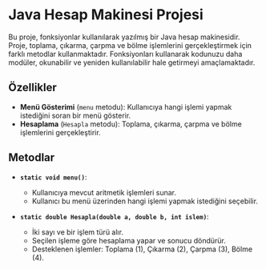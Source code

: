 # Java Hesap Makinesi Projesi

Bu proje, fonksiyonlar kullanılarak yazılmış bir Java hesap makinesidir. Proje, toplama, çıkarma, çarpma ve bölme işlemlerini gerçekleştirmek için farklı metodlar kullanmaktadır. Fonksiyonları kullanarak kodunuzu daha modüler, okunabilir ve yeniden kullanılabilir hale getirmeyi amaçlamaktadır.

## Özellikler

- **Menü Gösterimi** (`menu` metodu): Kullanıcıya hangi işlemi yapmak istediğini soran bir menü gösterir.
- **Hesaplama** (`Hesapla` metodu): Toplama, çıkarma, çarpma ve bölme işlemlerini gerçekleştirir.

## Metodlar

- **`static void menu()`**: 
    - Kullanıcıya mevcut aritmetik işlemleri sunar.
    - Kullanıcı bu menü üzerinden hangi işlemi yapmak istediğini seçebilir.
  
- **`static double Hesapla(double a, double b, int islem)`**: 
    - İki sayı ve bir işlem türü alır. 
    - Seçilen işleme göre hesaplama yapar ve sonucu döndürür.
    - Desteklenen işlemler: Toplama (1), Çıkarma (2), Çarpma (3), Bölme (4).
